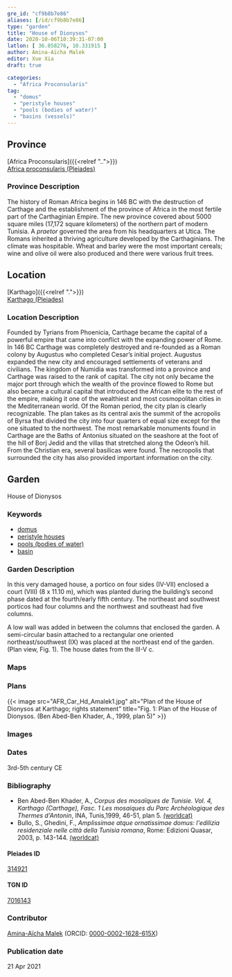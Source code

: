 ```yaml
---
gre_id: "cf9b8b7e86"
aliases: [/id/cf9b8b7e86]
type: "garden"
title: "House of Dionysos"
date: 2020-10-06T10:39:31-07:00
latlon: [ 36.858276, 10.331915 ]
author: Amina-Aïcha Malek
editor: Xue Xia
draft: true

categories:
  - "Africa Proconsularis"
tag:
  - "domus"
  - "peristyle houses"
  - "pools (bodies of water)"
  - "basins (vessels)"
---
```


## Province
[Africa Proconsularis]({{<relref "..">}}) \
[Africa proconsularis (Pleiades)](https://pleiades.stoa.org/places/991341)

### Province Description
The history of Roman Africa begins in 146 BC with the destruction of Carthage and the establishment of the province of Africa in the most fertile part of the Carthaginian Empire. The new province covered about 5000 square miles (17,172 square kilometers) of the northern part of modern Tunisia. A *praetor* governed the area from his headquarters at Utica. The Romans inherited a thriving agriculture developed by the Carthaginians. The climate was hospitable. Wheat and barley were the most important cereals; wine and olive oil were also produced and there were various fruit trees.

## Location

[Karthago]({{<relref ".">}}) \
[Karthago (Pleiades)](https://pleiades.stoa.org/places/314921)

### Location Description

Founded by Tyrians from Phoenicia, Carthage became the capital of a powerful empire that came into conflict with the expanding power of Rome. In 146 BC Carthage was completely destroyed and re-founded as a Roman colony by Augustus who completed Cesar’s initial project. Augustus expanded the new city and encouraged settlements of veterans and civilians. The kingdom of Numidia was transformed into a province and Carthage was raised to the rank of capital. The city not only became the major port through which the wealth of the province flowed to Rome but also became a cultural capital that introduced the African elite to the rest of the empire, making it one of the wealthiest and most cosmopolitan cities in the Mediterranean world.
Of the Roman period, the city plan is clearly recognizable. The plan takes as its central axis the summit of the acropolis of Byrsa that divided the city into four quarters of equal size except for the one situated to the northwest. The most remarkable monuments found in Carthage are the Baths of Antonius situated on the seashore at the foot of the hill of Borj Jedid and the villas that stretched along the Odeon’s hill. From the Christian era, several basilicas were found. The necropolis that surrounded the city has also provided important information on the city.


<!-- LEAVE THIS BLANK FOR NOW -->

<!--## Sublocation-->

<!--
[AREA WITHIN LOCATION, LIKE “PALATINE HILL”](GEOREFERENCE LINK)
A sublocation is any area larger than an individual garden, but located within a location. I would always try to include a link to a controlled vocabulary here if possible. This ID may well be different from the Garden ID, e.g., Pompeii versus a Garden in one of the houses which has its own Pleiades ID.
-->

<!--### Sublocation Description-->

<!-- DESCRIPTION -->

## Garden
House of Dionysos

### Keywords
- [domus](http://vocab.getty.edu/page/aat/300005506)
- [peristyle houses](http://vocab.getty.edu/page/aat/300005452)
- [pools (bodies of water)](http://vocab.getty.edu/page/aat/300008692)
- [basin](#)

### Garden Description
 In this very damaged house, a portico on four sides (IV-VII) enclosed a court (VIII) (8 x 11.10 m), which was planted during the building’s second phase dated at the fourth/early fifth century. The northeast and southwest porticos had four columns and the northwest and southeast had five columns.

 A low wall was added in between the columns that enclosed the garden. A semi-circular basin attached to a rectangular one oriented northeast/southwest (IX) was placed at the northeast end of the garden. (Plan view, Fig. 1). The house dates from the III-V c.

### Maps

<!--
{{< image src="FILENAME" alt="ALT_TEXT" title="CAPTION" >}}
-->

### Plans
{{< image src="AFR_Car_Hd_Amalek1.jpg" alt="Plan of the House of Dionysos at Karthago; rights statement" title="Fig. 1: Plan of the House of Dionysos. (Ben Abed-Ben Khader, A., 1999, plan 5)" >}}
<!--
{{< image src="FILENAME" alt="ALT_TEXT" title="CAPTION" >}}
-->

### Images

<!--
{{< image src="FILENAME" alt="ALT_TEXT" title="CAPTION" >}}
-->

### Dates
3rd-5th century CE

### Bibliography
* Ben Abed-Ben Khader, A., *Corpus des mosaïques de Tunisie. Vol. 4, Karthago (Carthage), Fasc. 1 Les mosaiques du Parc Archéologique des Thermes d'Antonin*, INA, Tunis,1999, 46-51, plan 5. [(worldcat)](http://www.worldcat.org/oclc/1069099591)
* Bullo, S., Ghedini, F., *Amplissimae atque ornatissimae domus: l'edilizia residenziale nelle città della Tunisia romana*, Rome: Edizioni Quasar, 2003, p. 143-144. [(worldcat)](http://www.worldcat.org/oclc/989088620)

<!--#### Periodo ID-->

<!-- [PERIODO_ID](https://pleiades.stoa.org/places/PLEIADES_ID) -->

#### Pleiades ID

[314921](https://pleiades.stoa.org/places/314921)

#### TGN ID
[7016143](http://vocab.getty.edu/page/tgn/7016143)

### Contributor
[Amina-Aïcha Malek](link) (ORCID: [0000-0002-1628-615X](https://orcid.org/0000-0002-1628-615X))

### Publication date

21 Apr 2021

<!--### Related articles-->

<!-- Links to other related articles. Leave blank for now -->
